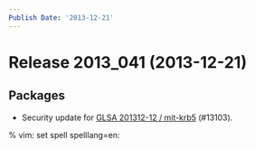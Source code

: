 ```yaml
---
Publish Date: '2013-12-21'
---
```


# Release 2013_041 (2013-12-21)

## Packages

- Security update for [GLSA 201312-12 / mit-krb5](http://www.gentoo.org/security/en/glsa/glsa-201312-12.xml) (#13103).

% vim: set spell spelllang=en:
